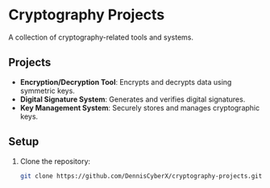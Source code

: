 # Cryptography Projects
A collection of cryptography-related tools and systems.

## Projects
- **Encryption/Decryption Tool**: Encrypts and decrypts data using symmetric keys.
- **Digital Signature System**: Generates and verifies digital signatures.
- **Key Management System**: Securely stores and manages cryptographic keys.

## Setup
1. Clone the repository:
   ```bash
   git clone https://github.com/DennisCyberX/cryptography-projects.git
